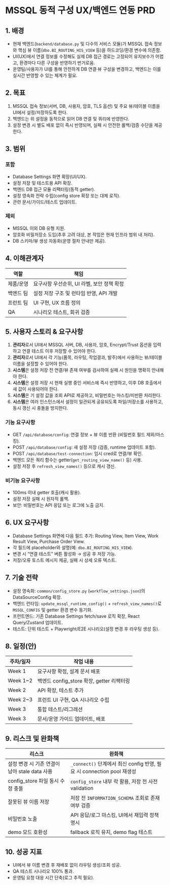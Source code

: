 # MSSQL 동적 구성 UX/백엔드 연동 PRD

## 1. 배경
- 현재 백엔드(`backend/database.py` 및 다수의 서비스 모듈)가 MSSQL 접속 정보와 핵심 뷰 이름(`dbo.BI_ROUTING_HIS_VIEW` 등)을 하드코딩/환경 변수에 의존함.
- UI(UX)에서 연결 정보를 수정해도 실제 DB 접근 경로는 고정되어 유지보수가 어렵고, 환경마다 다른 구성을 반영하기 번거로움.
- 운영팀/사용자가 UI를 통해 안전하게 DB 연결·뷰 구성을 변경하고, 백엔드는 이를 실시간 반영할 수 있는 체계가 필요.

## 2. 목표
1. MSSQL 접속 정보(서버, DB, 사용자, 암호, TLS 옵션) 및 주요 뷰/테이블 이름을 UI에서 설정/저장하도록 한다.
2. 백엔드는 위 설정을 동적으로 읽어 DB 연결 및 쿼리에 반영한다.
3. 설정 변경 시 별도 배포 없이 즉시 반영되며, 실패 시 안전한 롤백/검증 수단을 제공한다.

## 3. 범위
### 포함
- Database Settings 화면 확장(UI/UX).
- 설정 저장 및 테스트용 API 확장.
- 백엔드 DB 접근 모듈 리팩터링(동적 getter).
- 설정 영속화 전략 수립(config store 확장 또는 대체 로직).
- 관련 문서/가이드/테스트 업데이트.

### 제외
- MSSQL 이외 DB 유형 지원.
- 암호화 비밀저장소 도입(추후 고려 대상, 본 작업은 현재 인프라 범위 내 처리).
- DB 스키마/뷰 생성 자동화(운영 절차 안내만 제공).

## 4. 이해관계자
| 역할 | 책임 |
|------|------|
| 제품/운영 | 요구사항 우선순위, UI 라벨, 보안 정책 확정 |
| 백엔드 팀 | 설정 저장 구조 및 런타임 반영, API 개발 |
| 프런트 팀 | UI 구현, UX 흐름 정의 |
| QA | 시나리오 테스트, 회귀 검증 |

## 5. 사용자 스토리 & 요구사항
1. **관리자**로서 UI에서 MSSQL 서버, DB, 사용자, 암호, Encrypt/Trust 옵션을 입력하고 연결 테스트 이후 저장할 수 있어야 한다.
2. **관리자**로서 UI에서 각 기능(품목, 라우팅, 작업결과, 발주)에서 사용하는 뷰/테이블 이름을 설정할 수 있어야 한다.
3. **시스템**은 설정 저장 전 연결/뷰 존재 여부를 검사하여 실패 시 원인을 명확히 안내해야 한다.
4. **시스템**은 설정 저장 시 현재 실행 중인 서비스에 즉시 반영하고, 이후 DB 호출에서 새 값이 사용되어야 한다.
5. **시스템**은 기 설정 값을 조회 API로 제공하고, 비밀번호는 마스킹/미반환 처리한다.
6. **시스템**은 여러 인스턴스에서 설정이 일관되게 공유되도록 파일/저장소를 사용하고, 동시 갱신 시 충돌을 방지한다.

### 기능 요구사항
- GET `/api/database/config`: 연결 정보 + 뷰 이름 반환 (비밀번호 필드 제외/마스킹).
- POST `/api/database/config`: 새 설정 저장 (검증, runtime 업데이트 포함).
- POST `/api/database/test-connection`: 임시 cred로 연결/뷰 확인.
- 백엔드 모든 쿼리 함수는 getter(`get_routing_view_name()` 등) 사용.
- 설정 저장 후 `refresh_view_names()` 등으로 캐시 갱신.

### 비기능 요구사항
- 100ms 이내 getter 호출(캐시 활용).
- 설정 저장 실패 시 원자적 롤백.
- 보안: 비밀번호는 API 응답 또는 로그에 노출 금지.

## 6. UX 요구사항
- Database Settings 화면에 다음 필드 추가: Routing View, Item View, Work Result View, Purchase Order View.
- 각 필드에 placeholder와 설명(예: `dbo.BI_ROUTING_HIS_VIEW`).
- 변경 시 “연결 테스트” 버튼 활성화 → 성공 후 저장 가능.
- 저장/오류 토스트 메시지 제공, 실패 시 상세 오류 텍스트.

## 7. 기술 전략
- 설정 영속화: `common/config_store.py` (`workflow_settings.json`)의 DataSourceConfig 확장.
- 백엔드 런타임: `update_mssql_runtime_config()` + `refresh_view_names()`로 `MSSQL_CONFIG` 및 getter 환경 변수 동기화.
- 프런트엔드: 기존 Database Settings fetch/save 로직 확장, React Query/Zustand 업데이트.
- 테스트: 단위 테스트 + Playwright/E2E 시나리오(설정 변경 후 라우팅 생성 등).

## 8. 일정(안)
| 주차/일자 | 작업 내용 |
|-----------|-----------|
| Week 1 | 요구사항 확정, 설계 문서 배포 |
| Week 1~2 | 백엔드 config_store 확장, getter 리팩터링 |
| Week 2 | API 확장, 테스트 추가 |
| Week 2~3 | 프런트 UI 구현, QA 시나리오 수립 |
| Week 3 | 통합 테스트/리그레션 |
| Week 3 | 문서/운영 가이드 업데이트, 배포 |

## 9. 리스크 및 완화책
| 리스크 | 완화책 |
|--------|--------|
| 설정 변경 시 기존 연결이 남아 stale data 사용 | `_connect()` 단계에서 최신 config 반영, 필요 시 connection pool 재생성 |
| config_store 파일 동시 수정 충돌 | `config_store` 내부 락 활용, 저장 전 사전 validation |
| 잘못된 뷰 이름 저장 | 저장 전 `INFORMATION_SCHEMA` 조회로 존재 여부 검증 |
| 비밀번호 노출 | API 응답/로그 마스킹, UI에서 재입력 정책 명시 |
| demo 모드 호환성 | fallback 로직 유지, demo flag 테스트 |

## 10. 성공 지표
- UI에서 뷰 이름 변경 후 재배포 없이 라우팅 생성/조회 성공.
- QA 테스트 시나리오 100% 통과.
- 운영팀 요청 대응 시간 단축(로그 추적 필요).

